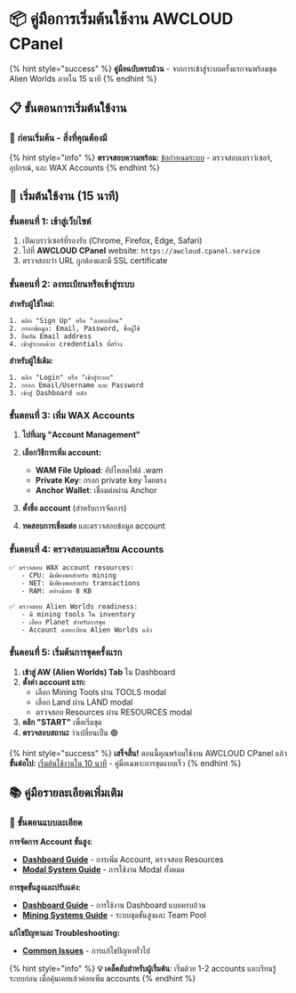 # 📦 คู่มือการเริ่มต้นใช้งาน AWCLOUD CPanel

{% hint style="success" %}
**คู่มือฉบับครบถ้วน** - จากการเข้าสู่ระบบครั้งแรกจนพร้อมขุด Alien Worlds ภายใน 15 นาที
{% endhint %}

## 📋 ขั้นตอนการเริ่มต้นใช้งาน

### 🔰 **ก่อนเริ่มต้น - สิ่งที่คุณต้องมี**

{% hint style="info" %}
**ตรวจสอบความพร้อม:** [ข้อกำหนดระบบ](requirements.md) - ตรวจสอบเบราว์เซอร์, อุปกรณ์, และ WAX Accounts
{% endhint %}

## 🚀 เริ่มต้นใช้งาน (15 นาที)

### **ขั้นตอนที่ 1: เข้าสู่เว็บไซต์**

1. เปิดเบราว์เซอร์ที่รองรับ (Chrome, Firefox, Edge, Safari)
2. ไปที่ **AWCLOUD CPanel** website: `https://awcloud.cpanel.service`
3. ตรวจสอบว่า URL ถูกต้องและมี SSL certificate

### **ขั้นตอนที่ 2: ลงทะเบียนหรือเข้าสู่ระบบ**

**สำหรับผู้ใช้ใหม่:**
```
1. คลิก "Sign Up" หรือ "ลงทะเบียน"
2. กรอกข้อมูล: Email, Password, ชื่อผู้ใช้
3. ยืนยัน Email address
4. เข้าสู่ระบบด้วย credentials ที่สร้าง
```

**สำหรับผู้ใช้เดิม:**
```
1. คลิก "Login" หรือ "เข้าสู่ระบบ"
2. กรอก Email/Username และ Password
3. เข้าสู่ Dashboard หลัก
```

### **ขั้นตอนที่ 3: เพิ่ม WAX Accounts**

1. **ไปที่เมนู "Account Management"**
2. **เลือกวิธีการเพิ่ม account:**
   - **WAM File Upload**: อัปโหลดไฟล์ .wam
   - **Private Key**: กรอก private key โดยตรง
   - **Anchor Wallet**: เชื่อมต่อผ่าน Anchor

3. **ตั้งชื่อ account** (สำหรับการจัดการ)
4. **ทดสอบการเชื่อมต่อ** และตรวจสอบข้อมูล account

### **ขั้นตอนที่ 4: ตรวจสอบและเตรียม Accounts**

```
✅ ตรวจสอบ WAX account resources:
   - CPU: มีเพียงพอสำหรับ mining
   - NET: มีเพียงพอสำหรับ transactions  
   - RAM: อย่างน้อย 8 KB

✅ ตรวจสอบ Alien Worlds readiness:
   - มี mining tools ใน inventory
   - เลือก Planet สำหรับการขุด
   - Account ลงทะเบียน Alien Worlds แล้ว
```

### **ขั้นตอนที่ 5: เริ่มต้นการขุดครั้งแรก**

1. **เข้าสู่ AW (Alien Worlds) Tab** ใน Dashboard
2. **ตั้งค่า account แรก:**
   - เลือก Mining Tools ผ่าน TOOLS modal
   - เลือก Land ผ่าน LAND modal  
   - ตรวจสอบ Resources ผ่าน RESOURCES modal
3. **คลิก "START"** เพื่อเริ่มขุด
4. **ตรวจสอบสถานะ** ว่าเปลี่ยนเป็น 🟢

{% hint style="success" %}
**เสร็จสิ้น!** ตอนนี้คุณพร้อมใช้งาน AWCLOUD CPanel แล้ว  
**ขั้นต่อไป:** [เริ่มต้นใช้งานใน 10 นาที](quick-start-guide.md) - คู่มือเฉพาะการขุดแบบเร็ว
{% endhint %}

## 📚 คู่มือรายละเอียดเพิ่มเติม

### 🔗 **ขั้นตอนแบบละเอียด**

**การจัดการ Account ขั้นสูง:**
- **[Dashboard Guide](../user-manual/dashboard-guide.md)** - การเพิ่ม Account, ตรวจสอบ Resources
- **[Modal System Guide](../user-manual/modal-guide-complete.md)** - การใช้งาน Modal ทั้งหมด

**การขุดขั้นสูงและปรับแต่ง:**
- **[Dashboard Guide](../user-manual/dashboard-guide.md)** - การใช้งาน Dashboard แบบครบถ้วน
- **[Mining Systems Guide](../user-manual/mining-systems-guide.md)** - ระบบขุดขั้นสูงและ Team Pool

**แก้ไขปัญหาและ Troubleshooting:**
- **[Common Issues](../troubleshooting/common-issues.md)** - การแก้ไขปัญหาทั่วไป

{% hint style="info" %}
**💡 เคล็ดลับสำหรับผู้เริ่มต้น**: เริ่มด้วย 1-2 accounts และเรียนรู้ระบบก่อน เมื่อคุ้นเคยแล้วค่อยเพิ่ม accounts
{% endhint %}